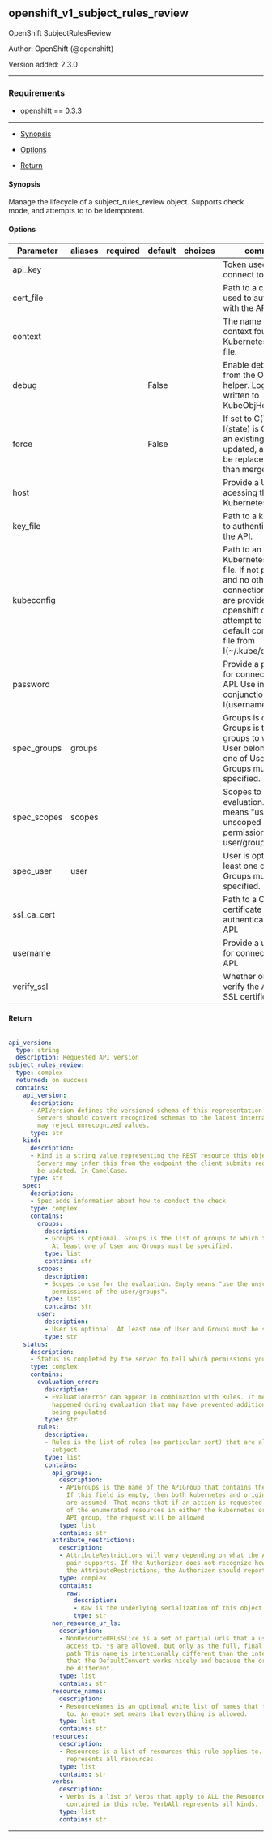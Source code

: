 
## openshift_v1_subject_rules_review

OpenShift SubjectRulesReview

Author: OpenShift (@openshift)

Version added: 2.3.0





---
### Requirements

* openshift == 0.3.3




---

  * [Synopsis](#Synopsis)

  * [Options](#Options)


* [Return](#Return)



#### Synopsis
Manage the lifecycle of a subject_rules_review object. Supports check mode, and attempts to to be idempotent.


#### Options

| Parameter     |  aliases     | required    | default  | choices    | comments |
| ------------- |------------- |-------------| ---------|----------- |--------- |
| api_key  |  |   |  | |  Token used to connect to the API.  |
| cert_file  |  |   |  | |  Path to a certificate used to authenticate with the API.  |
| context  |  |   |  | |  The name of a context found in the Kubernetes config file.  |
| debug  |  |   |  False  | |  Enable debug output from the OpenShift helper. Logging info is written to KubeObjHelper.log  |
| force  |  |   |  False  | |  If set to C(True), and I(state) is C(present), an existing object will updated, and lists will be replaced, rather than merged.  |
| host  |  |   |  | |  Provide a URL for acessing the Kubernetes API.  |
| key_file  |  |   |  | |  Path to a key file used to authenticate with the API.  |
| kubeconfig  |  |   |  | |  Path to an existing Kubernetes config file. If not provided, and no other connection options are provided, the openshift client will attempt to load the default configuration file from I(~/.kube/config.json).  |
| password  |  |   |  | |  Provide a password for connecting to the API. Use in conjunction with I(username).  |
| spec_groups  |  groups  |   |  | |  Groups is optional. Groups is the list of groups to which the User belongs. At least one of User and Groups must be specified.  |
| spec_scopes  |  scopes  |   |  | |  Scopes to use for the evaluation. Empty means "use the unscoped (full) permissions of the user/groups".  |
| spec_user  |  user  |   |  | |  User is optional. At least one of User and Groups must be specified.  |
| ssl_ca_cert  |  |   |  | |  Path to a CA certificate used to authenticate with the API.  |
| username  |  |   |  | |  Provide a username for connecting to the API.  |
| verify_ssl  |  |   |  | |  Whether or not to verify the API server's SSL certificates.  |









#### Return

```yaml

api_version:
  type: string
  description: Requested API version
subject_rules_review:
  type: complex
  returned: on success
  contains:
    api_version:
      description:
      - APIVersion defines the versioned schema of this representation of an object.
        Servers should convert recognized schemas to the latest internal value, and
        may reject unrecognized values.
      type: str
    kind:
      description:
      - Kind is a string value representing the REST resource this object represents.
        Servers may infer this from the endpoint the client submits requests to. Cannot
        be updated. In CamelCase.
      type: str
    spec:
      description:
      - Spec adds information about how to conduct the check
      type: complex
      contains:
        groups:
          description:
          - Groups is optional. Groups is the list of groups to which the User belongs.
            At least one of User and Groups must be specified.
          type: list
          contains: str
        scopes:
          description:
          - Scopes to use for the evaluation. Empty means "use the unscoped (full)
            permissions of the user/groups".
          type: list
          contains: str
        user:
          description:
          - User is optional. At least one of User and Groups must be specified.
          type: str
    status:
      description:
      - Status is completed by the server to tell which permissions you have
      type: complex
      contains:
        evaluation_error:
          description:
          - EvaluationError can appear in combination with Rules. It means some error
            happened during evaluation that may have prevented additional rules from
            being populated.
          type: str
        rules:
          description:
          - Rules is the list of rules (no particular sort) that are allowed for the
            subject
          type: list
          contains:
            api_groups:
              description:
              - APIGroups is the name of the APIGroup that contains the resources.
                If this field is empty, then both kubernetes and origin API groups
                are assumed. That means that if an action is requested against one
                of the enumerated resources in either the kubernetes or the origin
                API group, the request will be allowed
              type: list
              contains: str
            attribute_restrictions:
              description:
              - AttributeRestrictions will vary depending on what the Authorizer/AuthorizationAttributeBuilder
                pair supports. If the Authorizer does not recognize how to handle
                the AttributeRestrictions, the Authorizer should report an error.
              type: complex
              contains:
                raw:
                  description:
                  - Raw is the underlying serialization of this object.
                  type: str
            non_resource_ur_ls:
              description:
              - NonResourceURLsSlice is a set of partial urls that a user should have
                access to. *s are allowed, but only as the full, final step in the
                path This name is intentionally different than the internal type so
                that the DefaultConvert works nicely and because the ordering may
                be different.
              type: list
              contains: str
            resource_names:
              description:
              - ResourceNames is an optional white list of names that the rule applies
                to. An empty set means that everything is allowed.
              type: list
              contains: str
            resources:
              description:
              - Resources is a list of resources this rule applies to. ResourceAll
                represents all resources.
              type: list
              contains: str
            verbs:
              description:
              - Verbs is a list of Verbs that apply to ALL the ResourceKinds and AttributeRestrictions
                contained in this rule. VerbAll represents all kinds.
              type: list
              contains: str

```





---